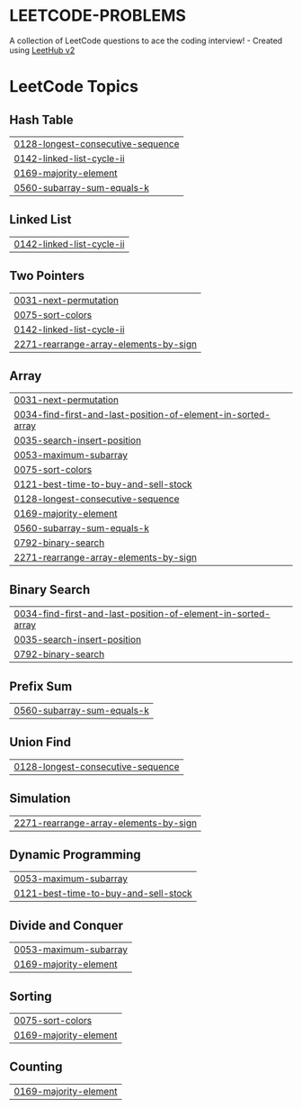 # LEETCODE-PROBLEMS
A collection of LeetCode questions to ace the coding interview! - Created using [LeetHub v2](https://github.com/arunbhardwaj/LeetHub-2.0)

<!---LeetCode Topics Start-->
# LeetCode Topics
## Hash Table
|  |
| ------- |
| [0128-longest-consecutive-sequence](https://github.com/arijitk930/LEETCODE-PROBLEMS/tree/master/0128-longest-consecutive-sequence) |
| [0142-linked-list-cycle-ii](https://github.com/arijitk930/LEETCODE-PROBLEMS/tree/master/0142-linked-list-cycle-ii) |
| [0169-majority-element](https://github.com/arijitk930/LEETCODE-PROBLEMS/tree/master/0169-majority-element) |
| [0560-subarray-sum-equals-k](https://github.com/arijitk930/LEETCODE-PROBLEMS/tree/master/0560-subarray-sum-equals-k) |
## Linked List
|  |
| ------- |
| [0142-linked-list-cycle-ii](https://github.com/arijitk930/LEETCODE-PROBLEMS/tree/master/0142-linked-list-cycle-ii) |
## Two Pointers
|  |
| ------- |
| [0031-next-permutation](https://github.com/arijitk930/LEETCODE-PROBLEMS/tree/master/0031-next-permutation) |
| [0075-sort-colors](https://github.com/arijitk930/LEETCODE-PROBLEMS/tree/master/0075-sort-colors) |
| [0142-linked-list-cycle-ii](https://github.com/arijitk930/LEETCODE-PROBLEMS/tree/master/0142-linked-list-cycle-ii) |
| [2271-rearrange-array-elements-by-sign](https://github.com/arijitk930/LEETCODE-PROBLEMS/tree/master/2271-rearrange-array-elements-by-sign) |
## Array
|  |
| ------- |
| [0031-next-permutation](https://github.com/arijitk930/LEETCODE-PROBLEMS/tree/master/0031-next-permutation) |
| [0034-find-first-and-last-position-of-element-in-sorted-array](https://github.com/arijitk930/LEETCODE-PROBLEMS/tree/master/0034-find-first-and-last-position-of-element-in-sorted-array) |
| [0035-search-insert-position](https://github.com/arijitk930/LEETCODE-PROBLEMS/tree/master/0035-search-insert-position) |
| [0053-maximum-subarray](https://github.com/arijitk930/LEETCODE-PROBLEMS/tree/master/0053-maximum-subarray) |
| [0075-sort-colors](https://github.com/arijitk930/LEETCODE-PROBLEMS/tree/master/0075-sort-colors) |
| [0121-best-time-to-buy-and-sell-stock](https://github.com/arijitk930/LEETCODE-PROBLEMS/tree/master/0121-best-time-to-buy-and-sell-stock) |
| [0128-longest-consecutive-sequence](https://github.com/arijitk930/LEETCODE-PROBLEMS/tree/master/0128-longest-consecutive-sequence) |
| [0169-majority-element](https://github.com/arijitk930/LEETCODE-PROBLEMS/tree/master/0169-majority-element) |
| [0560-subarray-sum-equals-k](https://github.com/arijitk930/LEETCODE-PROBLEMS/tree/master/0560-subarray-sum-equals-k) |
| [0792-binary-search](https://github.com/arijitk930/LEETCODE-PROBLEMS/tree/master/0792-binary-search) |
| [2271-rearrange-array-elements-by-sign](https://github.com/arijitk930/LEETCODE-PROBLEMS/tree/master/2271-rearrange-array-elements-by-sign) |
## Binary Search
|  |
| ------- |
| [0034-find-first-and-last-position-of-element-in-sorted-array](https://github.com/arijitk930/LEETCODE-PROBLEMS/tree/master/0034-find-first-and-last-position-of-element-in-sorted-array) |
| [0035-search-insert-position](https://github.com/arijitk930/LEETCODE-PROBLEMS/tree/master/0035-search-insert-position) |
| [0792-binary-search](https://github.com/arijitk930/LEETCODE-PROBLEMS/tree/master/0792-binary-search) |
## Prefix Sum
|  |
| ------- |
| [0560-subarray-sum-equals-k](https://github.com/arijitk930/LEETCODE-PROBLEMS/tree/master/0560-subarray-sum-equals-k) |
## Union Find
|  |
| ------- |
| [0128-longest-consecutive-sequence](https://github.com/arijitk930/LEETCODE-PROBLEMS/tree/master/0128-longest-consecutive-sequence) |
## Simulation
|  |
| ------- |
| [2271-rearrange-array-elements-by-sign](https://github.com/arijitk930/LEETCODE-PROBLEMS/tree/master/2271-rearrange-array-elements-by-sign) |
## Dynamic Programming
|  |
| ------- |
| [0053-maximum-subarray](https://github.com/arijitk930/LEETCODE-PROBLEMS/tree/master/0053-maximum-subarray) |
| [0121-best-time-to-buy-and-sell-stock](https://github.com/arijitk930/LEETCODE-PROBLEMS/tree/master/0121-best-time-to-buy-and-sell-stock) |
## Divide and Conquer
|  |
| ------- |
| [0053-maximum-subarray](https://github.com/arijitk930/LEETCODE-PROBLEMS/tree/master/0053-maximum-subarray) |
| [0169-majority-element](https://github.com/arijitk930/LEETCODE-PROBLEMS/tree/master/0169-majority-element) |
## Sorting
|  |
| ------- |
| [0075-sort-colors](https://github.com/arijitk930/LEETCODE-PROBLEMS/tree/master/0075-sort-colors) |
| [0169-majority-element](https://github.com/arijitk930/LEETCODE-PROBLEMS/tree/master/0169-majority-element) |
## Counting
|  |
| ------- |
| [0169-majority-element](https://github.com/arijitk930/LEETCODE-PROBLEMS/tree/master/0169-majority-element) |
<!---LeetCode Topics End-->